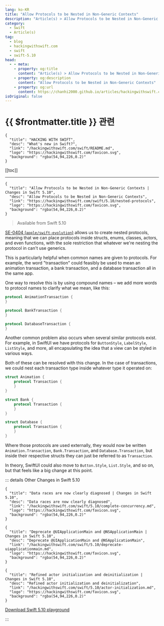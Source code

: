 ```yaml
---
lang: ko-KR
title: "Allow Protocols to be Nested in Non-Generic Contexts"
description: "Article(s) > Allow Protocols to be Nested in Non-Generic Contexts"
category:
  - Swift
  - Article(s)
tag: 
  - blog
  - hackingwithswift.com
  - swift
  - swift-5.10
head:
  - - meta:
    - property: og:title
      content: "Article(s) > Allow Protocols to be Nested in Non-Generic Contexts"
    - property: og:description
      content: "Allow Protocols to be Nested in Non-Generic Contexts"
    - property: og:url
      content: https://chanhi2000.github.io/articles/hackingwithswift.com/swift/5.10/nested-protocols.html
isOriginal: false
---
```


# {{ $frontmatter.title }} 관련

```component VPCard
{
  "title": "HACKING WITH SWIFT",
  "desc": "What's new in Swift?",
  "link": "/hackingwithswift.com/swift/README.md",
  "logo": "https://hackingwithswift.com/favicon.svg",
  "background": "rgba(54,94,226,0.2)"
}
```

[[toc]]

---

```component VPCard
{
  "title": "Allow Protocols to be Nested in Non-Generic Contexts | Changes in Swift 5.10",
  "desc": "Allow Protocols to be Nested in Non-Generic Contexts",
  "link": "https://hackingwithswift.com/swift/5.10/nested-protocols", 
  "logo": "https://hackingwithswift.com/favicon.svg",
  "background": "rgba(54,94,226,0.2)"
}
```

> Available from Swift 5.10

[SE-0404 (<FontIcon icon="iconfont icon-github"/>`apple/swift-evolution`)](https://github.com/apple/swift-evolution/blob/main/proposals/0404-nested-protocols.md) allows us to create nested protocols, meaning that we can place protocols inside structs, enums, classes, actors, and even functions, with the sole restriction that whatever we're nesting the protocol in can't use generics.

This is particularly helpful when common names are given to protocols. For example, the word "transaction" could feasibly be used to mean an animation transaction, a bank transaction, and a database transaction all in the same app.

One way to resolve this is by using compound names – we add more words to protocol names to clarify what we mean, like this:

```swift
protocol AnimationTransaction {
}

protocol BankTransaction {
}

protocol DatabaseTransaction {
}
```

Another common problem also occurs when several similar protocols exist. For example, in SwiftUI we have protocols for `ButtonStyle`, `LabelStyle`, `ListStyle`, and more, all encapsulating the idea that a view can be styled in various ways.

Both of these can be resolved with this change. In the case of transactions, we could nest each transaction type inside whatever type it operated on:

```swift
struct Animation {
    protocol Transaction {
    }
}

struct Bank {
    protocol Transaction {
    }
}

struct Database {
    protocol Transaction {       
    }
}
```

Where those protocols are used externally, they would now be written `Animation.Transaction`, `Bank.Transaction`, and `Database.Transaction`, but inside their respective structs they can just be referred to as `Transaction`.

In theory, SwiftUI could also move to `Button.Style`, `List.Style`, and so on, but that feels like a big change at this point.

::: details Other Changes in Swift 5.10

```component VPCard
{
  "title": "Data races are now clearly diagnosed | Changes in Swift 5.10",
  "desc": "Data races are now clearly diagnosed",
  "link": "/hackingwithswift.com/swift/5.10/complete-concurrency.md",
  "logo": "https://hackingwithswift.com/favicon.svg",
  "background": "rgba(54,94,226,0.2)"
}
```
<!-- 
```component VPCard
{
  "title": "Allow Protocols to be Nested in Non-Generic Contexts | Changes in Swift 5.10",
  "desc": "Allow Protocols to be Nested in Non-Generic Contexts",
  "link": "/hackingwithswift.com/swift/5.10/nested-protocols.md",
  "logo": "https://hackingwithswift.com/favicon.svg",
  "background": "rgba(54,94,226,0.2)"
}
```
 -->
```component VPCard
{
  "title": "Deprecate @UIApplicationMain and @NSApplicationMain | Changes in Swift 5.10",
  "desc": "Deprecate @UIApplicationMain and @NSApplicationMain",
  "link": "/hackingwithswift.com/swift/5.10/deprecate-uiapplicationmain.md",
  "logo": "https://hackingwithswift.com/favicon.svg",
  "background": "rgba(54,94,226,0.2)"
}
```

```component VPCard
{
  "title": "Refined actor initialization and deinitialization | Changes in Swift 5.10",
  "desc": "Refined actor initialization and deinitialization",
  "link": "/hackingwithswift.com/swift/5.10/actor-initialization.md",
  "logo": "https://hackingwithswift.com/favicon.svg",
  "background": "rgba(54,94,226,0.2)"
}
```

[<FontIcon icon="fas fa-file-zipper"/>Download Swift 5.10 playground](https://hackingwithswift.com/files/playgrounds/swift/playground-5-9-to-5-10.playground.zip)

:::

